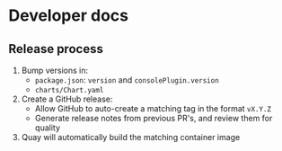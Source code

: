 # Developer docs

## Release process

1. Bump versions in:
   - `package.json`: `version` and `consolePlugin.version`
   - `charts/Chart.yaml`
2. Create a GitHub release:
   - Allow GitHub to auto-create a matching tag in the format `vX.Y.Z`
   - Generate release notes from previous PR's, and review them for quality
3. Quay will automatically build the matching container image
